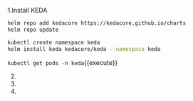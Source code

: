 1.Install KEDA  

```bash
helm repo add kedacore https://kedacore.github.io/charts
helm repo update

kubectl create namespace keda
helm install keda kedacore/keda --namespace keda
```

`kubectl get pods -n keda`{{execute}}

2.

3.

4.

